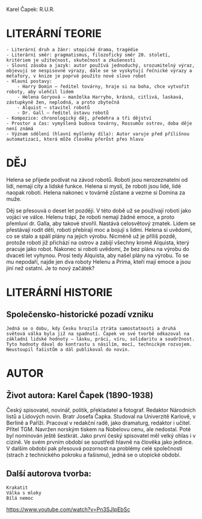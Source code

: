 Karel Čapek: R.U.R.

# LITERÁRNÍ TEORIE

    - Literární druh a žánr: utopické drama, tragédie
    - Literární směr: pragmatismus, filozofický směr 20. století, kritériem je užitečnost, skutečnost a zkušenosti
    - Slovní zásoba a jazyk: autor používá jednoduchý, srozumitelný výraz, objevují se nespisovné výrazy, dále se se vyskytují řečnické výrazy a metafory, v knize je poprvé použito nové slovo robot
    - Hlavní postavy:
        - Harry Domin – ředitel továrny, hraje si na boha, chce vytvořit roboty, aby ulehčil lidem
        - Helena Goryová – manželka Harryho, krásná, citlivá, laskavá, zástupkyně žen, neplodná, a proto zbytečná
        - Alquist – stavitel robotů
        - Dr. Gall – ředitel ústavu robotů
    - Kompozice: chronologický děj, předehra a tři dějství
    - Prostor a čas: vymyšlená budova továrny, Rossumův ostrov, doba děje není známá
    - Význam sdělení (hlavní myšlenky díla): Autor varuje před přílišnou automatizací, která může člověku přerůst přes hlavu


# DĚJ

Helena se přijede podívat na závod robotů. Roboti jsou nerozeznatelní od lidí, nemají city a lidské funkce. Helena si myslí, že roboti jsou lidé, lidé naopak roboti. Helena nakonec v továrně zůstane a vezme si Domina za muže.

Děj se přesouvá o deset let později. V této době už se používají roboti jako vojáci ve válce. Helenu trápí, že roboti nemají žádné emoce, a proto přemluví dr. Galla, aby takové stvořil. Nastává celosvětový zmatek. Lidem se přestávají rodit děti, roboti přebírají moc a bojují s lidmi. Helena si uvědomí, co se stalo a spálí plány na jejich výrobu. Nicméně už je příliš pozdě, protože roboti již přichází na ostrov a zabíjí všechny kromě Alquista, který pracuje jako robot. Nakonec si roboti uvědomí, že bez plánu na výrobu do dvaceti let vyhynou. Prosí tedy Alquista, aby našel plány na výrobu. To se mu nepodaří, najde jen dva roboty Helenu a Prima, kteří mají emoce a jsou jiní než ostatní. Je to nový začátek?

# LITERÁRNÍ HISTORIE

## Společensko-historické pozadí vzniku

    Jedná se o dobu, kdy Česku hrozila ztráta samostatnosti a druhá světová válka byla již na spadnutí. Čapek ve své tvorbě odkazoval na základní lidské hodnoty – lásku, práci, víru, solidaritu a soudržnost. Tyto hodnoty dával do kontrastu s násilím, mocí, technickým rozvojem. Neustoupil fašistům a dál publikoval do novin.


# AUTOR

## Život autora: Karel Čapek (1890-1938)

Český spisovatel, novinář, politik, překladatel a fotograf. Redaktor Národních listů a Lidových novin. Bratr Josefa Čapka. Studoval na Univerzitě Karlově, v Berlíně a Paříži. Pracoval v redakční radě, jako dramaturg, redaktor i učitel. Přítel TGM. Navržen norským tiskem na Nobelovu cenu, ale nedostal. Poté byl nominován ještě šestkrát. Jako první český spisovatel měl velký ohlas i v cizině. Ve svém prvním období se soustředí hlavně na člověka jako jedince. V dalším období pak přesouvá pozornost na problémy celé společnosti (strach z technického pokroku a fašismu), jedná se o utopické období.


## Další autorova tvorba:

    
    Krakatit
    Válka s mloky
    Bílá nemoc

https://www.youtube.com/watch?v=Pn3SJIpEbSc